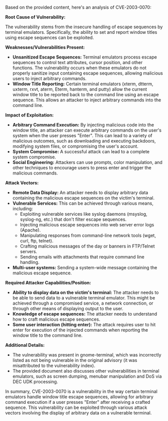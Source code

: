 Based on the provided content, here's an analysis of CVE-2003-0070:

**Root Cause of Vulnerability:**

The vulnerability stems from the insecure handling of escape sequences by terminal emulators. Specifically, the ability to set and report window titles using escape sequences can be exploited.

**Weaknesses/Vulnerabilities Present:**

*   **Unsanitized Escape Sequences:** Terminal emulators process escape sequences to control text attributes, cursor position, and other functions.  The vulnerability occurs when these emulators do not properly sanitize input containing escape sequences, allowing malicious users to inject arbitrary commands.
*   **Window Title Reporting:** Certain terminal emulators (xterm, dtterm, uxterm, rxvt, aterm, Eterm, hanterm, and putty) allow the current window title to be reported back to the command line using an escape sequence. This allows an attacker to inject arbitrary commands into the command line.

**Impact of Exploitation:**

*   **Arbitrary Command Execution:** By injecting malicious code into the window title, an attacker can execute arbitrary commands on the user's system when the user presses "Enter". This can lead to a variety of malicious outcomes, such as downloading and executing backdoors, modifying system files, or compromising the user's account.
*   **System Compromise:** A successful attack can lead to a complete system compromise.
*   **Social Engineering:** Attackers can use prompts, color manipulation, and other techniques to encourage users to press enter and trigger the malicious commands.

**Attack Vectors:**

*   **Remote Data Display:** An attacker needs to display arbitrary data containing the malicious escape sequences on the victim's terminal.
*   **Vulnerable Services:** This can be achieved through various means, including:
    *   Exploiting vulnerable services like syslog daemons (msyslog, syslog-ng, etc.) that don't filter escape sequences.
    *   Injecting malicious escape sequences into web server error logs (Apache).
    *   Manipulating responses from command-line network tools (wget, curl, ftp, telnet).
    *   Crafting malicious messages of the day or banners in FTP/Telnet servers.
    *   Sending emails with attachments that require command line handling.
*   **Multi-user systems:** Sending a system-wide message containing the malicious escape sequence.

**Required Attacker Capabilities/Position:**

*   **Ability to display data on the victim's terminal:** The attacker needs to be able to send data to a vulnerable terminal emulator. This might be achieved through a compromised service, a network connection, or through other means of displaying output to the user.
*   **Knowledge of escape sequences:** The attacker needs to understand how to craft malicious escape sequences.
*   **Some user interaction (hitting enter):** The attack requires user to hit enter for execution of the injected commands when reporting the window title to the command line.

**Additional Details:**

* The vulnerability was present in gnome-terminal, which was incorrectly listed as not being vulnerable in the original advisory (it was misattributed to the vulnerability index).
* The provided document also discusses other vulnerabilities in terminal emulators, such as screen dumping, menubar manipulation and DoS via DEC UDK processing.

In summary, CVE-2003-0070 is a vulnerability in the way certain terminal emulators handle window title escape sequences, allowing for arbitrary command execution if a user presses "Enter" after receiving a crafted sequence. This vulnerability can be exploited through various attack vectors involving the display of arbitrary data on a vulnerable terminal.